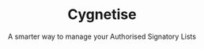 ---
layout: project
order: 100
case_study: true
dlc: true
title: Cygnetise
subtitle: A smarter way to manage your Authorised Signatory Lists
category:
  - Blockchain
industry:
  - Legal
summary: Cygnetise is a decentralised digital platform built on the blockchain that solves the pain of managing your Authorised Signatory Lists, making it secure and efficient.
link: https://www.cygnetise.com/
background_color: white
icon: icon-project-client-logo-cygnetise.svg

deliverables: Blockchain-based authorised signatory list

challenge-diagram: true
challenge: 
    - lead: Organisations usually have an authorised signatory database, where only individuals on the list have the authority to sign off invoice payments, contracts and other legal documents on behalf of their department or organisation as a whole.
    - paragraph: Currently, most authorised signatory databases are paper-based and are handled manually, where thousands of man-hours are wasted every year in compiling, scanning, distributing and updating the lists. Cygnetise wanted to change that by automating the process for a more transparent and efficient way to handle the authorised signatory database suited for all organisations.
    - paragraph: Besides the fact that paper-based lists are time and effort consuming, the lack of reconciliation and live updates opens up many possibilities of fraud, as signatories that are no longer authorised can provide signed documents that are harder to verify.

delivery:
    - item: 
        - paragraph: Applied Blockchain proposed decentralising control and building the authorised signatory database on a private blockchain.
        - paragraph: Applied Blockchain delivered an end-to-end solution from ground-up, where the signatory lists are managed and shared via a smart blockchain contract. The platform was designed to reduce admin work for the user and to simplify the collating and editing of the database.
    - item: 
        - paragraph: 'The platform enables the following:'
        - paragraph: • Clients are able to create new signatory lists within minutes, and adding/removing individuals to multiple lists is a click-of-a-button away.
        - paragraph: • A full, immutable audit trail shows what was changed and by whom – in real-time.
        - paragraph: • Data is stored in a secure, private blockchain.
        - paragraph: • The application makes managing external access to the signatory lists simple and GDPR compliant.

results:
    - paragraph: Cygnetise’s successful implementation of their product to enterprises and startups has made processes more efficient, transparent and cost-effective.
    - paragraph: 'Cygnetise clients now benefit from:'
results-icons:
    - image: icon-cog
      title: Transparency
    - image: icon-coin
      title: Enhanced security
    - image: icon-lock
      title: Improved traceability
    - image: icon-security
      title: Speed and Efficiency
    - image: icon-traceability
      title: Reduced costs
    - image: icon-transparency
      title: Fraud mitigation

results-comment:
    'With automated processes and a user friendly-interface, managing authorised signatory lists is simple and efficient.  It also means that the data (signatory lists) are shared peer to peer through a decentralised distributed ledger, providing a much better digitised solution than utilising a 3rd party’s centralised database. The customers keep complete control of their own data.'

testimonial:
    - quote: Applied Blockchain are a market leader in building proof-of-concept blockchain applications. They have experience through a broad range of customers, so regardless of whether you are a small startup or large enterprise they are well equipped to deliver a solution.
      author: Stephen Pomfret
      position: CEO
      company: Cygnetise
---